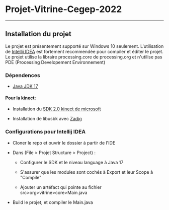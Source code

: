 # Projet-Vitrine-Cegep-2022
___
## Installation du projet

Le projet est présentement supporté sur Windows 10 seulement. L'utilisation de [Intellij IDEA](https://www.jetbrains.com/idea/) est fortement recommendée pour compiler et éditer le projet. Le projet utilise la libraire processing.core de processing.org et n'utilise pas PDE (Processing Developement Environnement)
### Dépendences
- [Java JDK 17](https://www.oracle.com/java/technologies/javase/jdk17-archive-downloads.html)

#### Pour la kinect:
- Installation du [SDK 2.0 kinect de microsoft](https://www.microsoft.com/en-us/download/details.aspx?id=44561)

- Installation de libusbk avec [Zadig](https://github.com/OpenKinect/libfreenect2/blob/master/README.md#windows--visual-studio)

### Configurations pour Intellij IDEA
- Cloner le repo et ouvrir le dossier à partir de l'IDE

- Dans (File > Projet Structure > Project) :
  - Configurer le SDK et le niveau language à Java 17

  - S'assurer que les modules sont cochés à Export et leur Scope à "Compile"

  - Ajouter un artéfact qui pointe au fichier src>org>vitrine>core>Main.java

- Build le projet, et compiler le Main.java
